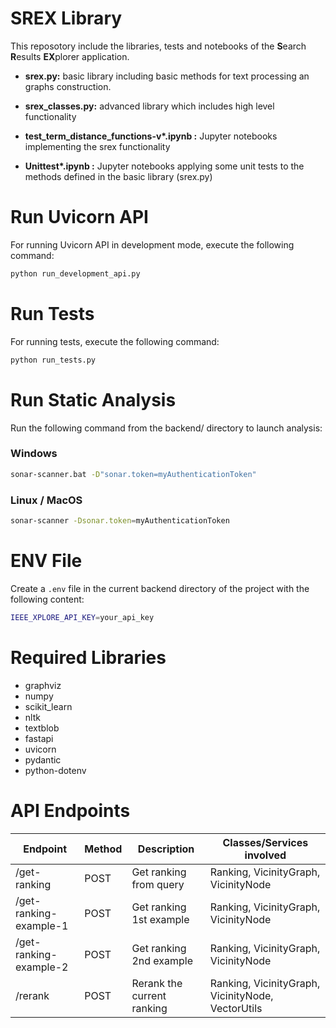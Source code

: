 # SREX Library

This reposotory include the libraries, tests and notebooks of the **S**earch **R**esults **EX**plorer application.

- **srex.py:** basic library including basic methods for text processing an graphs construction.

- **srex_classes.py:** advanced library which includes high level functionality

- **test_term_distance_functions-v\*.ipynb :** Jupyter notebooks implementing the srex functionality

- **Unittest\*.ipynb :** Jupyter notebooks applying some unit tests to the methods defined in the basic library (srex.py)


# Run Uvicorn API

For running Uvicorn API in development mode, execute the following command:

```bash
python run_development_api.py
```

# Run Tests

For running tests, execute the following command:

```bash
python run_tests.py
```

# Run Static Analysis

Run the following command from the backend/ directory to launch analysis:

### Windows

```bash
sonar-scanner.bat -D"sonar.token=myAuthenticationToken"
```

### Linux / MacOS

```bash
sonar-scanner -Dsonar.token=myAuthenticationToken
```


# ENV File

Create a `.env` file in the current backend directory of the project with the following content:

```bash
IEEE_XPLORE_API_KEY=your_api_key
```


# Required Libraries

- graphviz
- numpy
- scikit_learn
- nltk
- textblob
- fastapi
- uvicorn
- pydantic
- python-dotenv



# API Endpoints

| Endpoint                | Method | Description                | Classes/Services involved                          |
|-------------------------|--------|----------------------------|----------------------------------------------------|
| /get-ranking            | POST   | Get ranking from query     | Ranking, VicinityGraph, VicinityNode               |
| /get-ranking-example-1  | POST   | Get ranking 1st example    | Ranking, VicinityGraph, VicinityNode               |
| /get-ranking-example-2  | POST   | Get ranking 2nd example    | Ranking, VicinityGraph, VicinityNode               |
| /rerank                 | POST   | Rerank the current ranking | Ranking, VicinityGraph, VicinityNode, VectorUtils  |
